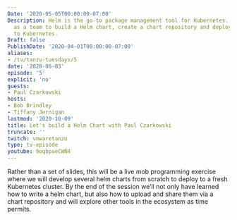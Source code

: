 ```yaml
---
Date: '2020-05-05T00:00:00-07:00'
Description: Helm is the go-to package management tool for Kubernetes. Let’s work
  as a team to build a Helm chart, create a chart repository and deploy our applications
  to Kubernetes.
Draft: false
PublishDate: '2020-04-01T00:00:00-07:00'
aliases:
- /tv/tanzu-tuesdays/5
date: '2020-06-03'
episode: '5'
explicit: 'no'
guests:
- Paul Czarkowski
hosts:
- Bob Brindley
- Tiffany Jernigan
lastmod: '2020-10-09'
title: Let's build a Helm Chart with Paul Czarkowski
truncate: ''
twitch: vmwaretanzu
type: tv-episode
youtube: 9oqbpaeCWN4
---
```


Rather than a set of slides, this will be a live mob programming exercise where we will develop several helm charts from scratch to deploy to a fresh Kubernetes cluster. By the end of the session we’ll not only have learned how to write a helm chart, but also how to upload and share them via a chart repository and will explore other tools in the ecosystem as time permits.